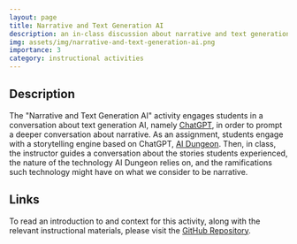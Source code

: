 ```yaml
---
layout: page
title: Narrative and Text Generation AI
description: an in-class discussion about narrative and text generation AI via AI Dungeon, a ChatGPT-based storytelling system [image generated by Craiyon and edited, prompt 'two people playing a tabletop roleplaying game with dice and maps']
img: assets/img/narrative-and-text-generation-ai.png
importance: 3
category: instructional activities
---
```


## Description
The "Narrative and Text Generation AI" activity engages students in a conversation about text generation AI, namely [ChatGPT](https://openai.com/blog/chatgpt), in order to prompt a deeper conversation about narrative. As an assignment, students engage with a storytelling engine based on ChatGPT, [AI Dungeon](https://beta.aidungeon.com/). Then, in class, the instructor guides a conversation about the stories students experienced, the nature of the technology AI Dungeon relies on, and the ramifications such technology might have on what we consider to be narrative.

## Links
 <p>To read an introduction to and context for this activity, along with the relevant instructional materials, please visit the <a href="https://github.com/addeldin/narrative-and-text-generation-ai">GitHub Repository</a>.</p>
